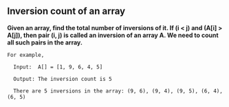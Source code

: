 ## Inversion count of an array ##


**Given an array, find the total number of inversions of it. If (i < j) and (A[i] > A[j]), 
then pair (i, j) is called an inversion of an array A. We need to count all such pairs in the array.**

    For example,

      Input:  A[] = [1, 9, 6, 4, 5]

      Output: The inversion count is 5

      There are 5 inversions in the array: (9, 6), (9, 4), (9, 5), (6, 4), (6, 5)
